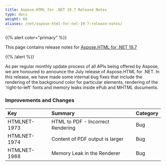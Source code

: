```yaml
---
title: Aspose.HTML for .NET 19.7 Release Notes
type: docs
weight: 60
aliases: /net/aspose-html-for-net-19-7-release-notes/
---
```


{{% alert color="primary" %}} 

This page contains release notes for [Aspose.HTML for .NET 19.7](https://www.nuget.org/packages/Aspose.Html/19.7.0)

{{% /alert %}} 

As per regular monthly update process of all APIs being offered by Aspose, we are honoured to announce the July release of Aspose.HTML for .NET. In this release, we have made some internal bug fixes that include the rendering of the background color for particular elements, rendering of the 'right-to-left' fonts and memory leaks inside ePub and MHTML documents.
### **Improvements and Changes**

|**Key**|**Summary**|**Category**|
| :- | :- | :- |
|HTMLNET-1973|HTML to PDF - Incorrect Rendering|Bug|
|HTMLNET-1974|Content of PDF output is larger|Bug|
|HTMLNET-1988|Memory Leak in the Renderer |Bug|

